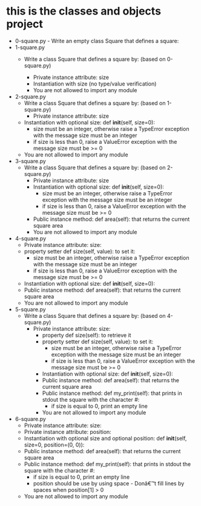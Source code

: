 # this is the classes and objects project
* 0-square.py - Write an empty class Square that defines a square:
* 1-square.py
    * Write a class Square that defines a square by: (based on 0-square.py)

        * Private instance attribute: size
        * Instantiation with size (no type/value verification)
        * You are not allowed to import any module
* 2-square.py
    * Write a class Square that defines a square by: (based on 1-square.py)
        * Private instance attribute: size
    * Instantiation with optional size: def __init__(self, size=0):
        * size must be an integer, otherwise raise a TypeError exception with the message size must be an integer
        * if size is less than 0, raise a ValueError exception with the message size must be >= 0
    * You are not allowed to import any module
* 3-square.py
    * Write a class Square that defines a square by: (based on 2-square.py)
        * Private instance attribute: size
        * Instantiation with optional size: def __init__(self, size=0):
            * size must be an integer, otherwise raise a TypeError exception with the message size must be an integer
            * if size is less than 0, raise a ValueError exception with the message size must be >= 0
        * Public instance method: def area(self): that returns the current square area
        * You are not allowed to import any module
* 4-square.py
    * Private instance attribute: size: 
    * property setter def size(self, value): to set it: 
        * size must be an integer, otherwise raise a TypeError exception with the message size must be an integer
        * if size is less than 0, raise a ValueError exception with the message size must be >= 0
    * Instantiation with optional size: def __init__(self, size=0):
    * Public instance method: def area(self): that returns the current square area
    * You are not allowed to import any module
* 5-square.py
    * Write a class Square that defines a square by: (based on 4-square.py)
        * Private instance attribute: size:
            * property def size(self): to retrieve it
            * property setter def size(self, value): to set it: 
                * size must be an integer, otherwise raise a TypeError exception with the message size must be an integer
                * if size is less than 0, raise a ValueError exception with the message size must be >= 0
            * Instantiation with optional size: def __init__(self, size=0):
            * Public instance method: def area(self): that returns the current square area
            * Public instance method: def my_print(self): that prints in stdout the square with the character #: 
                * if size is equal to 0, print an empty line
            * You are not allowed to import any module
* 6-square.py
    * Private instance attribute: size: 
    * Private instance attribute: position: 
    * Instantiation with optional size and optional position: def __init__(self, size=0, position=(0, 0)):
    * Public instance method: def area(self): that returns the current square area
    * Public instance method: def my_print(self): that prints in stdout the square with the character #: 
        * if size is equal to 0, print an empty line
        * position should be use by using space - Donâ€™t fill lines by spaces when position[1] > 0
    * You are not allowed to import any module
